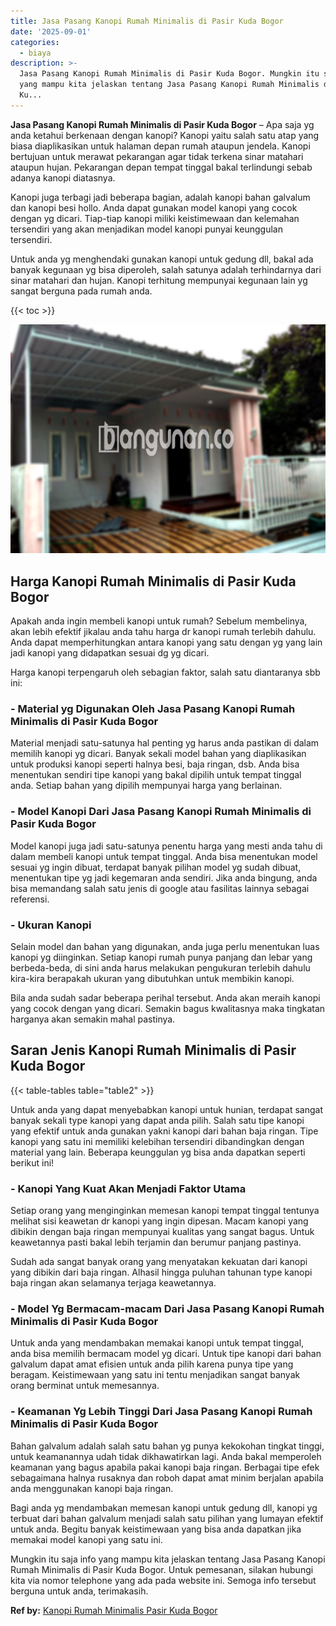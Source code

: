 ```yaml
---
title: Jasa Pasang Kanopi Rumah Minimalis di Pasir Kuda Bogor
date: '2025-09-01'
categories:
  - biaya
description: >-
  Jasa Pasang Kanopi Rumah Minimalis di Pasir Kuda Bogor. Mungkin itu saja info
  yang mampu kita jelaskan tentang Jasa Pasang Kanopi Rumah Minimalis di Pasir
  Ku...
---
```


**Jasa Pasang Kanopi Rumah Minimalis di Pasir Kuda Bogor** – Apa saja yg anda ketahui berkenaan dengan kanopi? Kanopi yaitu salah satu atap yang biasa diaplikasikan untuk halaman depan rumah ataupun jendela. Kanopi bertujuan untuk merawat pekarangan agar tidak terkena sinar matahari ataupun hujan. Pekarangan depan tempat tinggal bakal terlindungi sebab adanya kanopi diatasnya.

Kanopi juga terbagi jadi beberapa bagian, adalah kanopi bahan galvalum dan kanopi besi hollo. Anda dapat gunakan model kanopi yang cocok dengan yg dicari. Tiap-tiap kanopi miliki keistimewaan dan kelemahan tersendiri yang akan menjadikan model kanopi punyai keunggulan tersendiri.

Untuk anda yg menghendaki gunakan kanopi untuk gedung dll, bakal ada banyak kegunaan yg bisa diperoleh, salah satunya adalah terhindarnya dari sinar matahari dan hujan. Kanopi terhitung mempunyai kegunaan lain yg sangat berguna pada rumah anda.

{{< toc >}}

![Jasa Pasang Kanopi Rumah Minimalis di Pasir Kuda Bogor](/images/harga-kanopi-minimalis-45.png)

## Harga Kanopi Rumah Minimalis di Pasir Kuda Bogor

Apakah anda ingin membeli kanopi untuk rumah? Sebelum membelinya, akan lebih efektif jikalau anda tahu harga dr kanopi rumah terlebih dahulu. Anda dapat memperhitungkan antara kanopi yang satu dengan yg yang lain jadi kanopi yang didapatkan sesuai dg yg dicari.

Harga kanopi terpengaruh oleh sebagian faktor, salah satu diantaranya sbb ini:

### \- Material yg Digunakan Oleh Jasa Pasang Kanopi Rumah Minimalis di Pasir Kuda Bogor

Material menjadi satu-satunya hal penting yg harus anda pastikan di dalam memilih kanopi yg dicari. Banyak sekali model bahan yang diaplikasikan untuk produksi kanopi seperti halnya besi, baja ringan, dsb. Anda bisa menentukan sendiri tipe kanopi yang bakal dipilih untuk tempat tinggal anda. Setiap bahan yang dipilih mempunyai harga yang berlainan.

### \- Model Kanopi Dari Jasa Pasang Kanopi Rumah Minimalis di Pasir Kuda Bogor

Model kanopi juga jadi satu-satunya penentu harga yang mesti anda tahu di dalam membeli kanopi untuk tempat tinggal. Anda bisa menentukan model sesuai yg ingin dibuat, terdapat banyak pilihan model yg sudah dibuat, menentukan tipe yg jadi kegemaran anda sendiri. Jika anda bingung, anda bisa memandang salah satu jenis di google atau fasilitas lainnya sebagai referensi.

### \- Ukuran Kanopi

Selain model dan bahan yang digunakan, anda juga perlu menentukan luas kanopi yg diinginkan. Setiap kanopi rumah punya panjang dan lebar yang berbeda-beda, di sini anda harus melakukan pengukuran terlebih dahulu kira-kira berapakah ukuran yang dibutuhkan untuk membikin kanopi.

Bila anda sudah sadar beberapa perihal tersebut. Anda akan meraih kanopi yang cocok dengan yang dicari. Semakin bagus kwalitasnya maka tingkatan harganya akan semakin mahal pastinya.

## Saran Jenis Kanopi Rumah Minimalis di Pasir Kuda Bogor

{{< table-tables table="table2" >}}

Untuk anda yang dapat menyebabkan kanopi untuk hunian, terdapat sangat banyak sekali type kanopi yang dapat anda pilih. Salah satu tipe kanopi yang efektif untuk anda gunakan yakni kanopi dari bahan baja ringan. Tipe kanopi yang satu ini memiliki kelebihan tersendiri dibandingkan dengan material yang lain. Beberapa keunggulan yg bisa anda dapatkan seperti berikut ini!

### \- Kanopi Yang Kuat Akan Menjadi Faktor Utama

Setiap orang yang menginginkan memesan kanopi tempat tinggal tentunya melihat sisi keawetan dr kanopi yang ingin dipesan. Macam kanopi yang dibikin dengan baja ringan mempunyai kualitas yang sangat bagus. Untuk keawetannya pasti bakal lebih terjamin dan berumur panjang pastinya.

Sudah ada sangat banyak orang yang menyatakan kekuatan dari kanopi yang dibikin dari baja ringan. Alhasil hingga puluhan tahunan type kanopi baja ringan akan selamanya terjaga keawetannya.

### \- Model Yg Bermacam-macam Dari Jasa Pasang Kanopi Rumah Minimalis di Pasir Kuda Bogor

Untuk anda yang mendambakan memakai kanopi untuk tempat tinggal, anda bisa memilih bermacam model yg dicari. Untuk tipe kanopi dari bahan galvalum dapat amat efisien untuk anda pilih karena punya tipe yang beragam. Keistimewaan yang satu ini tentu menjadikan sangat banyak orang berminat untuk memesannya.

### \- Keamanan Yg Lebih Tinggi Dari Jasa Pasang Kanopi Rumah Minimalis di Pasir Kuda Bogor

Bahan galvalum adalah salah satu bahan yg punya kekokohan tingkat tinggi, untuk keamanannya udah tidak dikhawatirkan lagi. Anda bakal memperoleh keamanan yang bagus apabila pakai kanopi baja ringan. Berbagai tipe efek sebagaimana halnya rusaknya dan roboh dapat amat minim berjalan apabila anda menggunakan kanopi baja ringan.

Bagi anda yg mendambakan memesan kanopi untuk gedung dll, kanopi yg terbuat dari bahan galvalum menjadi salah satu pilihan yang lumayan efektif untuk anda. Begitu banyak keistimewaan yang bisa anda dapatkan jika memakai model kanopi yang satu ini.

Mungkin itu saja info yang mampu kita jelaskan tentang Jasa Pasang Kanopi Rumah Minimalis di Pasir Kuda Bogor. Untuk pemesanan, silakan hubungi kita via nomor telephone yang ada pada website ini. Semoga info tersebut berguna untuk anda, terimakasih.

**Ref by:**  [Kanopi Rumah Minimalis Pasir Kuda Bogor](https://id.wikipedia.org/wiki/Kanopi)
